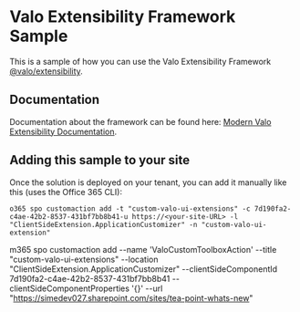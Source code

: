 # Valo Extensibility Framework Sample

This is a sample of how you can use the Valo Extensibility Framework [@valo/extensibility](https://www.npmjs.com/package/@valo/extensibility).

## Documentation

Documentation about the framework can be found here: [Modern Valo Extensibility Documentation](https://valomoderndocumentation.azurewebsites.net/intranet/extend/extensibility/).


## Adding this sample to your site

Once the solution is deployed on your tenant, you can add it manually like this (uses the Office 365 CLI):

```
o365 spo customaction add -t "custom-valo-ui-extensions" -c 7d190fa2-c4ae-42b2-8537-431bf7bb8b41-u https://<your-site-URL> -l "ClientSideExtension.ApplicationCustomizer" -n "custom-valo-ui-extension"
```


m365 spo customaction add --name 'ValoCustomToolboxAction' --title "custom-valo-ui-extensions" --location "ClientSideExtension.ApplicationCustomizer" --clientSideComponentId 7d190fa2-c4ae-42b2-8537-431bf7bb8b41 --clientSideComponentProperties '{}' --url "https://simedev027.sharepoint.com/sites/tea-point-whats-new"